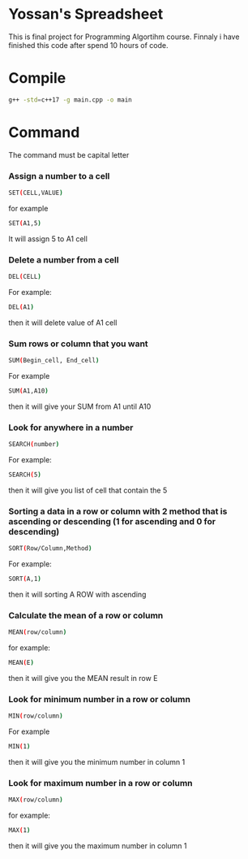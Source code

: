 # Yossan's Spreadsheet
This is final project for Programming Algortihm course. Finnaly i have finished this code after spend 10 hours of code.

# Compile
```sh
g++ -std=c++17 -g main.cpp -o main
```

# Command
The command must be capital letter
### Assign a number to a cell
```sh
SET(CELL,VALUE)
```
for example
```sh
SET(A1,5)
```
It will assign 5 to A1 cell

### Delete a number from a cell
```sh
DEL(CELL)
```
For example: 
```sh
DEL(A1)
```
then it will delete value of A1 cell

### Sum rows or column that you want
```sh
SUM(Begin_cell, End_cell)
```
For example
```sh
SUM(A1,A10)
```
then it will give your SUM from A1 until A10
### Look for anywhere in a number
```sh
SEARCH(number)
```
For example:
```sh
SEARCH(5)
```
then it will give you list of cell that contain the 5

### Sorting a data in a row or column with 2 method that is ascending or descending (1 for ascending and 0 for descending)
```sh
SORT(Row/Column,Method)
```
For example:
```sh
SORT(A,1)
```
then it will sorting A ROW with ascending

### Calculate the mean of a row or column
```sh
MEAN(row/column)
```
for example:
```sh
MEAN(E)
```
then it will give you the MEAN result in row E

### Look for minimum number in a row or column
```sh
MIN(row/column)
```
For example 
```sh
MIN(1)
```
then it will give you the minimum number in column 1
### Look for maximum number in a row or column
```sh
MAX(row/column)
```
for example:
```sh
MAX(1)
```
then it will give you the maximum number in column 1
